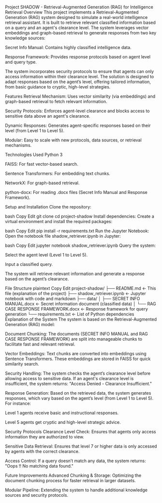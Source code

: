 Project SHADOW - Retrieval-Augmented Generation (RAG) for Intelligence Retrieval
Overview
This project implements a Retrieval-Augmented Generation (RAG) system designed to simulate a real-world intelligence retrieval assistant. It is built to retrieve relevant classified information based on a query and an agent's clearance level. The system leverages vector embeddings and graph-based retrieval to generate responses from two key knowledge sources:

Secret Info Manual: Contains highly classified intelligence data.

Response Framework: Provides response protocols based on agent level and query type.

The system incorporates security protocols to ensure that agents can only access information within their clearance level. The solution is designed to adapt responses based on the agent’s level, offering tailored information, from basic guidance to cryptic, high-level strategies.

Features
Retrieval Mechanism: Uses vector similarity (via embeddings) and graph-based retrieval to fetch relevant information.

Security Protocols: Enforces agent-level clearance and blocks access to sensitive data above an agent's clearance.

Dynamic Responses: Generates agent-specific responses based on their level (from Level 1 to Level 5).

Modular: Easy to scale with new protocols, data sources, or retrieval mechanisms.

Technologies Used
Python 3

FAISS: For fast vector-based search.

Sentence Transformers: For embedding text chunks.

NetworkX: For graph-based retrieval.

python-docx: For reading .docx files (Secret Info Manual and Response Framework).

Setup and Installation
Clone the repository:

bash
Copy
Edit
git clone <repository-url>
cd project-shadow
Install dependencies: Create a virtual environment and install the required packages:

bash
Copy
Edit
pip install -r requirements.txt
Run the Jupyter Notebook: Open the notebook file shadow_retriever.ipynb in Jupyter:

bash
Copy
Edit
jupyter notebook shadow_retriever.ipynb
Query the system:

Select the agent level (Level 1 to Level 5).

Input a classified query.

The system will retrieve relevant information and generate a response based on the agent’s clearance.

File Structure
plaintext
Copy
Edit
project-shadow/
├── README.md                  <- This file (explanation of the project)
├── shadow_retriever.ipynb     <- Jupyter notebook with code and markdown
├── data/
│   ├── SECRET INFO MANUAL.docx  <- Secret information document (classified data)
│   └── RAG CASE RESPONSE FRAMEWORK.docx <- Response framework for query generation
└── requirements.txt           <- List of Python dependencies
Explanation of the System
The system is based on the Retrieval-Augmented Generation (RAG) model:

Document Chunking: The documents (SECRET INFO MANUAL and RAG CASE RESPONSE FRAMEWORK) are split into manageable chunks to facilitate fast and relevant retrieval.

Vector Embeddings: Text chunks are converted into embeddings using Sentence Transformers. These embeddings are stored in FAISS for quick similarity search.

Security Handling: The system checks the agent’s clearance level before allowing access to sensitive data. If an agent's clearance level is insufficient, the system returns: "Access Denied - Clearance Insufficient."

Response Generation: Based on the retrieved data, the system generates responses, which vary based on the agent’s level (from Level 1 to Level 5). For instance:

Level 1 agents receive basic and instructional responses.

Level 5 agents get cryptic and high-level strategic advice.

Security Protocols
Clearance Level Check: Ensures that agents only access information they are authorized to view.

Sensitive Data Retrieval: Ensures that level 7 or higher data is only accessed by agents with the correct clearance.

Access Control: If a query doesn’t match any data, the system returns: "Oops !! No matching data found."

Future Improvements
Advanced Chunking & Storage: Optimizing the document chunking process for faster retrieval in larger datasets.

Modular Pipeline: Extending the system to handle additional knowledge sources and security protocols.
